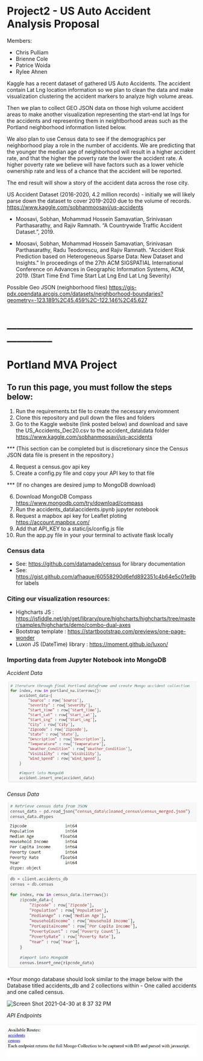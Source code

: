# Project2 - US Auto Accident Analysis Proposal

Members:
- Chris Pulliam
- Brienne Cole
- Patrice Woida
- Rylee Ahnen

Kaggle has a recent dataset of gathered US Auto Accidents.  The accident contain Lat Lng location information so we plan to clean the data and make visualization clustering the accident markers to analyze high volume areas.

Then we plan to collect GEO JSON data on those high volume accident areas to make another visualization representing the start-end lat lngs for the accidents and representing them in neightborhood areas such as the Portland neighborhood information listed below.

We also plan to use Census data to see if the demographics per neighborhood play a role in the number of accidents. We are predicting that the younger the median age of neighborhood will result in a higher accident rate,  and that the higher the poverty rate the lower the accident rate.  A higher poverty rate we believe will have factors such as a lower vehicle ownership rate and less of a chance that the accident will be reported.

The end result will show a story of the accident data across the rose city.



US Accident Dataset (2016-2020, 4.2 million records) - initially we will likely parse down the dataset to cover 2019-2020 due to the volume of records.
https://www.kaggle.com/sobhanmoosavi/us-accidents

- Moosavi, Sobhan, Mohammad Hossein Samavatian, Srinivasan Parthasarathy, and Rajiv Ramnath. “A Countrywide Traffic Accident Dataset.”, 2019.

- Moosavi, Sobhan, Mohammad Hossein Samavatian, Srinivasan Parthasarathy, Radu Teodorescu, and Rajiv Ramnath. "Accident Risk Prediction based on Heterogeneous Sparse Data: New Dataset and Insights." In proceedings of the 27th ACM SIGSPATIAL International Conference on Advances in Geographic Information Systems, ACM, 2019.
(Start Time End Time Start Lat Lng End Lat Lng Severity)

Possible Geo JSON (neighborhood files)
https://gis-pdx.opendata.arcgis.com/datasets/neighborhood-boundaries?geometry=-123.189%2C45.459%2C-122.146%2C45.627

# ______________________________________________

# Portland MVA Project 

## To run this page, you must follow the steps below:
1) Run the requirements.txt file to create the necessary enviromnent
2) Clone this repository and pull down the files and folders 
3) Go to the Kaggle website (link posted below) and download and save the US_Accidents_Dec20.csv to the accident_data\data folder
  https://www.kaggle.com/sobhanmoosavi/us-accidents

*** (This section can be completed but is discretionary since the Census JSON data file is present in the repository.)

4) Request a census.gov api key
5) Create a config.py file and copy your API key to that file

*** (If no changes are desired jump to MongoDB download)

6) Download MongoDB Compass
  https://www.mongodb.com/try/download/compass
7) Run the accidents_data\accidents.ipynb jupyter notebook
8) Request a mapbox api key for Leaflet ploting  https://account.mapbox.com/
9) Add that API_KEY to a static/js/config.js file
10) Run the app.py file in your your terminal to activate flask locally

### Census data 
 - See: https://github.com/datamade/census for library documentation
 - See: https://gist.github.com/afhaque/60558290d6efd892351c4b64e5c01e9b for labels

### Citing our visualization resources:
- Highcharts JS : https://jsfiddle.net/gh/get/library/pure/highcharts/highcharts/tree/master/samples/highcharts/demo/combo-dual-axes
- Bootstrap template : https://startbootstrap.com/previews/one-page-wonder
- Luxon JS (DateTime) library : https://moment.github.io/luxon/

### Importing data from Jupyter Notebook into MongoDB
*Accident Data*

![Mongo Accidents](https://github.com/pulliam-chris/Project2/blob/main/images/Mongo_accidents.JPG)

*Census Data*

![Mongo Census](https://github.com/pulliam-chris/Project2/blob/main/images/Mongo_census.JPG)

*Your mongo database should look similar to the image below with the Database titled accidents_db and 2 collections within - One called accidents and one called census.

![Screen Shot 2021-04-30 at 8 37 32 PM](https://user-images.githubusercontent.com/75045133/116770575-d6c33400-a9f9-11eb-8ecc-2b3429f93170.png)

*API Endpoints*

![API Endpoints](https://github.com/pulliam-chris/Project2/blob/main/images/API_endpoints.JPG)

